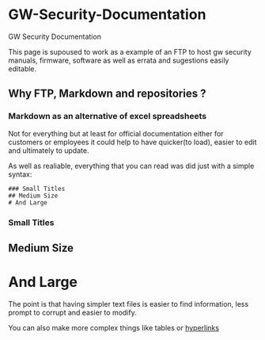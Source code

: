 # GW-Security-Documentation
GW Security Documentation 

This page is supoused to work as a example of an FTP to host gw security manuals, firmware, software as well as errata and sugestions easily editable. 

## Why FTP, Markdown and repositories ? 

### Markdown as an alternative of excel spreadsheets 

Not for everything but at least for official documentation either for customers or employees it could help to have quicker(to load), easier to edit and ultimately to update. 

As well as realiable, everything that you can read was did just with a simple syntax: 

```
### Small Titles
## Medium Size
# And Large
```

### Small Titles
## Medium Size
# And Large

The point is that having simpler text files is easier to find information, less prompt to corrupt and easier to modify. 

You can also make more complex things like tables or [hyperlinks](https://www.markdownguide.org/cheat-sheet/)

